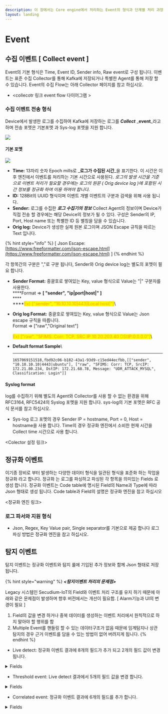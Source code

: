 ```yaml
---
description: 이 장에서는 Core engine에서 처리하는 Event의 형식과 단계별 처리 과정을 설명하고 이벤트의 생명주기에 대해서 다룹니다.
layout: landing
---
```


# Event

## 수집 이벤트 \[ Collect event ]

Event의 기본 형식은 Time, Event ID, Sender info, Raw event로 구성 됩니다. 이벤트는 표준 수집 Collector를 통해 Kafka에 저장되거나 특별한 Agent를 통해 저장 할 수 있습니다. Event의 수집 Flow는 아래 Collector 페이지를 참고 하십시오.

* \<collecotr 링크 event flow 다이어그램 >

### 수집 이벤트 전송 형식

Device에서 발생한 로그를 수집하여 Kafka에 저장하는 로그를 _**Collect**_ _**event**_라고 하며 전송 포멧은 기본포멧 과  Sys-log 포멧을 지원 합니다.

![](../../.gitbook/assets/collect\_event.png)

#### 기본 포멧

![](../../.gitbook/assets/collect\_event\_default.png)

* **Time:** 13자리 숫자 Epoch mills로 _**로그가 수집된 시간**_을 표기한다. 이 시간은 이후 엔진에서 이벤트를 처리하는 기본 시간으로 사용된다. _로그의 발생 시간을 기준으로 이벤트 처리가 필요할 경우에는 로그의 원문 ( Orig device log )에 포함된 시간 정보를 정규화 하여 이용 하여야 합니다._
* **ID:** 128Bit의 UUID 형식이며 이벤트 개별 이벤트의 구분과 검색을 위해 사용 됩니다.
* **Sender:** 로그를 수집한 _**로그 수집기의 정보**_  Collect Agent의 정보이며 Device가 직접 전송 할 경우에는 해당 Device의 정보가 될 수 있다. 구성은 Sender의 IP, Port, Host name 또는 특별한 ID 등 별칭을 담을 수 있습니다.
* **Orig log:** Device가 생성한 실제 원본 로그이며 JSON Escape 규칙을 따르는 Text 입니다.&#x20;

{% hint style="info" %}
\[ Json Escape: [https://www.freeformatter.com/json-escape.html](https://www.freeformatter.com/json-escape.html) ]
{% endhint %}



&#x20;각 항목간의 구분은 ","로 구분 됩니다, Sender와 Orig device log는 별도의 포멧이 필요 합니다.

* **Sender Format:** 중괄호로 쌓여있는 Key, value 형식으로 Value는 "|" 구분자를 사용한다.\
  ****Format => **\[ "sender", "ip|port|host|" ]** \
  ****\
  ****<mark style="color:orange;background-color:yellow;">Ex) \["sender", "10.10.10.10|443|Local host|"]</mark>\ <mark style="color:orange;background-color:yellow;"></mark>
* **Orig log Format:** 중괄호로 쌓여있는 Key, value 형식으로 Value는 Json escape 규칙을 따릅니다.\
  Format => \["raw","Original text"]\
  \
  <mark style="color:orange;background-color:yellow;">Ex) \["raw", "SFIMS: Corr: TCP, SRC IP 10.20.203.40 DStIP:0.0.0.0"]</mark>\ <mark style="color:orange;background-color:yellow;"></mark>
*   **Default format Sample**\
    ****

    ```
    1657069151518,fbd92c06-b182-43a1-93d9-c15ed44ecfbb,[["sender", "10.10.10.10|4443|ubuntu"], ["raw", "SFIMS: Corr: TCP, SrcIP: 172.21.80.234, DstIP: 172.21.68.78, Message: "UDR_ATTACK_MYSQL", Classification: Login"]]
    ```



#### **Syslog format**

log를 수집하기 위해 별도의 Agent와 Collector를 사용 할 수 없는 환경을 위해 RFC3164, RFC5424의 Syslog 포멧을 지원 합니다.  sys-log의 기본 포멧은 RFC 공식 문서를 참고 하십시오.&#x20;

* Sys-log 로그 포멧의 경우 Sender IP = hostname, Port = 0, Host = hostname을 사용 합니다. Time의 경우 정규화 엔진에서 소비한 현재 시간을 Collect time 시간으로 사용 합니다.



\<Colector 설정 링크>



## 정규화 이벤트

이기종 장비로 부터 발생하는 다양한 데이터 형식을 일관된 형식을 표준화 하는 작업을 정규화 라고 합니다. 정규화 는 로그를 파싱하고 파싱된 각 항목을 의미있는 Fields 로 생성 합니다.  정규화 이벤트는 Code table에 명시된 Field의 Name과 Type에 따라 Json 형태로 생성 됩니다. Code table과 Field의 설명은 정규화 엔진을 참고 하십시오&#x20;

<정규화 엔진 링크>

### 로그 파서와 지원 형식

* Json, Regex, Key Value pair, Single separator를 기본으로 제공 합니다 로그 파싱 방법은 정규화 엔진을 참고 하십시오.

## 탐지 이벤트

탐지 이벤트는 정규화 이벤트와 탐지 룰에 기입된 추가 정보와 함께 Json 형태로 저장 됩니다.

{% hint style="warning" %}
_**<탐지이벤트 처리의  문제점>**_

Legacy 시스템인 Secudium-IoT의 Field와 이벤트 처리 구조를 유지 하기 때문에 아래와 같은 문제점이 발생하며 향후 버전에서는 개선이 필요함. \[ Alarm기능과 UI의 변경이 필요 ]

1. Field의 값을 변경 하거나 중복 데이터를 생성하는 이벤트 처리에서 원칙적으로 하지 말아야 할 행위를 함
2. Multiple Event를 핸들링 할 수 있는 데이터구조가 없음 때문에 임계탐지나 상관 탐지의 경우 근거 이벤트를 담을 수 있는 방법이 없어 버려지게 됩니다.
{% endhint %}

* Live detect: 정규화 이벤트 결과에 8개의 필드가 추가 되고 2개의 필드 값이 변경 됩니다.

<details>

<summary>Fields</summary>

**\[ Added Fields ]**

* destinationCountryCode
* detectedTime
* eventRiskLevel
* eventType
* risklevelscoreOverrideBit
* ruleId
* ruleName
* sourceCountryCode

**\[ Replace Fields]**

* eventCategory
* eventRiskScore

</details>

* Threshold event: Live detect 결과에서 5개의 필드 값을 변경 합니다.

<details>

<summary>Fields</summary>

**\[ Replace Fields]**

* eventCount
* eventType
* ruleId        &#x20;
* ruleName

</details>

* Correlated event: 정규화 이벤트 결과에 6개의 필드를 추가 합니다.

<details>

<summary>Fields</summary>

**\[ Added Fields]**

* destinationCountryCode
* detectedTime
* eventType
* ruleId
* ruleName
* sourceCountryCode

</details>
